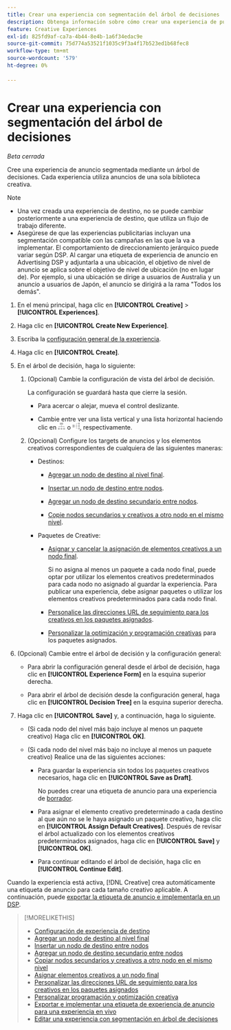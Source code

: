 ```yaml
---
title: Crear una experiencia con segmentación del árbol de decisiones
description: Obtenga información sobre cómo crear una experiencia de publicidad segmentada mediante un árbol de decisiones.
feature: Creative Experiences
exl-id: 825fd9af-ca7a-4b44-8e4b-1a6f34edac9e
source-git-commit: 75d774a53521f1035c9f3a4f17b523ed1b68fec8
workflow-type: tm+mt
source-wordcount: '579'
ht-degree: 0%

---
```


# Crear una experiencia con segmentación del árbol de decisiones

*Beta cerrada*

Cree una experiencia de anuncio segmentada mediante un árbol de decisiones. Cada experiencia utiliza anuncios de una sola biblioteca creativa.

>[!NOTE]
>
>* Una vez creada una experiencia de destino, no se puede cambiar posteriormente a una experiencia de destino, que utiliza un flujo de trabajo diferente.
>* Asegúrese de que las experiencias publicitarias incluyan una segmentación compatible con las campañas en las que la va a implementar. El comportamiento de direccionamiento jerárquico puede variar según DSP. Al cargar una etiqueta de experiencia de anuncio en Advertising DSP y adjuntarla a una ubicación, el objetivo de nivel de anuncio se aplica sobre el objetivo de nivel de ubicación (no en lugar de). Por ejemplo, si una ubicación se dirige a usuarios de Australia y un anuncio a usuarios de Japón, el anuncio se dirigirá a la rama &quot;Todos los demás&quot;.

1. En el menú principal, haga clic en **[!UICONTROL Creative]** > **[!UICONTROL Experiences]**.

1. Haga clic en **[!UICONTROL Create New Experience]**.

1. Escriba la [configuración general de la experiencia](experience-settings-targeting.md).

1. Haga clic en **[!UICONTROL Create]**.

1. En el árbol de decisión, haga lo siguiente:

   1. (Opcional) Cambie la configuración de vista del árbol de decisión.

      La configuración se guardará hasta que cierre la sesión.

      * Para acercar o alejar, mueva el control deslizante.

      * Cambie entre ver una lista vertical y una lista horizontal haciendo clic en ![Ver como árbol vertical](/help/creative/assets/tree-vertical.png "Ver como árbol vertical") o ![Ver como árbol horizontal](/help/creative/assets/tree-horizontal.png "Ver como árbol horizontal"), respectivamente.

   1. (Opcional) Configure los targets de anuncios y los elementos creativos correspondientes de cualquiera de las siguientes maneras:

      * Destinos:

         * [Agregar un nodo de destino al nivel final](experience-target-node-add-final.md).

         * [Insertar un nodo de destino entre nodos](experience-target-node-add-inner.md).

         * [Agregar un nodo de destino secundario entre nodos](experience-target-node-add-sibling.md).

         * [Copie nodos secundarios y creativos a otro nodo en el mismo nivel](experience-target-node-copy.md).

      * Paquetes de Creative:

         * [Asignar y cancelar la asignación de elementos creativos a un nodo final](experience-assign-creative-bundles.md).

           Si no asigna al menos un paquete a cada nodo final, puede optar por utilizar los elementos creativos predeterminados para cada nodo no asignado al guardar la experiencia. Para publicar una experiencia, debe asignar paquetes o utilizar los elementos creativos predeterminados para cada nodo final.

         * [Personalice las direcciones URL de seguimiento para los creativos en los paquetes asignados](experience-tracking-urls-targeting.md).

         * [Personalizar la optimización y programación creativas](experience-optimization-scheduling-targeting.md) para los paquetes asignados.

1. (Opcional) Cambie entre el árbol de decisión y la configuración general:

   * Para abrir la configuración general desde el árbol de decisión, haga clic en **[!UICONTROL Experience Form]** en la esquina superior derecha.

   * Para abrir el árbol de decisión desde la configuración general, haga clic en **[!UICONTROL Decision Tree]** en la esquina superior derecha.

1. Haga clic en **[!UICONTROL Save]** y, a continuación, haga lo siguiente.

   * (Si cada nodo del nivel más bajo incluye al menos un paquete creativo) Haga clic en **[!UICONTROL OK]**.

   * (Si cada nodo del nivel más bajo no incluye al menos un paquete creativo) Realice una de las siguientes acciones:

      * Para guardar la experiencia sin todos los paquetes creativos necesarios, haga clic en **[!UICONTROL Save as Draft]**.

        No puedes crear una etiqueta de anuncio para una experiencia de [borrador](experience-about.md#experience-statuses).

      * Para asignar el elemento creativo predeterminado a cada destino al que aún no se le haya asignado un paquete creativo, haga clic en **[!UICONTROL Assign Default Creatives]**. Después de revisar el árbol actualizado con los elementos creativos predeterminados asignados, haga clic en **[!UICONTROL Save]** y **[!UICONTROL OK]**.

      * Para continuar editando el árbol de decisión, haga clic en **[!UICONTROL Continue Edit]**.

Cuando la experiencia está activa, [!DNL Creative] crea automáticamente una etiqueta de anuncio para cada tamaño creativo aplicable. A continuación, puede [exportar la etiqueta de anuncio e implementarla en un DSP](/help/creative/experiences/experience-tag-export.md).

>[!MORELIKETHIS]
>
>* [Configuración de experiencia de destino](experience-settings-targeting.md)
>* [Agregar un nodo de destino al nivel final](experience-target-node-add-final.md)
>* [Insertar un nodo de destino entre nodos](experience-target-node-add-inner.md)
>* [Agregar un nodo de destino secundario entre nodos](experience-target-node-add-sibling.md)
>* [Copiar nodos secundarios y creativos a otro nodo en el mismo nivel](experience-target-node-copy.md)
>* [Asignar elementos creativos a un nodo final](experience-assign-creative-bundles.md)
>* [Personalizar las direcciones URL de seguimiento para los creativos en los paquetes asignados](experience-tracking-urls-targeting.md)
>* [Personalizar programación y optimización creativa](experience-optimization-scheduling-targeting.md)
>* [Exportar e implementar una etiqueta de experiencia de anuncio para una experiencia en vivo](/help/creative/experiences/experience-tag-export.md)
>* [Editar una experiencia con segmentación en árbol de decisiones](experience-edit-targeting.md)
